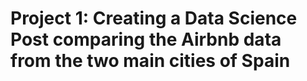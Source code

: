 # Project 1: Creating a Data Science Post comparing the Airbnb data from the two main cities of Spain
